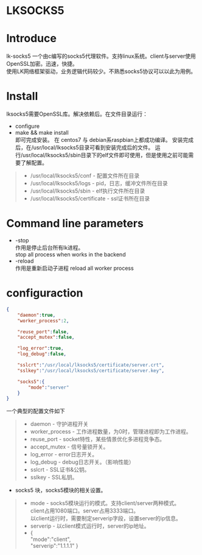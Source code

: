 # LKSOCKS5

# Introduce
lk-socks5 一个由c编写的socks5代理软件。支持linux系统。client与server使用OpenSSL加密。迅速，快捷。</br>使用LK网络框架驱动，业务逻辑代码较少。不熟悉socks5协议可以以此为用例。

# Install
lksocks5需要OpenSSL库。解决依赖后。在文件目录运行：
* configure
* make && make install </br>
即可完成安装。
在 centos7 与 debian系raspbian上都成功编译。
安装完成后，在/usr/local/lksocks5目录可看到安装完成后的文件。
运行/usr/local/lksocks5/sbin目录下的elf文件即可使用，但是使用之前可能需要了解配置。
> * /usr/local/lksocks5/conf - 配置文件所在目录
> * /usr/local/lksocks5/logs - pid，日志，缓冲文件所在目录
> * /usr/local/lksocks5/sbin - elf执行文件所在目录
> * /usr/local/lksocks5/certificate - ssl证书所在目录

# Command line parameters
* -stop </br>
作用是停止后台所有lk进程。</br>
stop all process when works in the backend
* -reload </br>
作用是重新启动子进程
reload all worker process

# configuraction
```json
{
	"daemon":true,
	"worker_process":2,

	"reuse_port":false,
	"accept_mutex":false,

	"log_error":true,
	"log_debug":false,

	"sslcrt":"/usr/local/lksocks5/certificate/server.crt",
	"sslkey":"/usr/local/lksocks5/certificate/server.key",

	"socks5":{
		"mode":"server"
	}
}
```
一个典型的配置文件如下
> * daemon - 守护进程开关
> * worker_process - 工作进程数量，为0时，管理进程即为工作进程。
> * reuse_port - socket特性，某些情景优化多进程竞争态。
> * accept_mutex - 信号量锁开关。
> * log_error - error日志开关。
> * log_debug - debug日志开关。（影响性能）
> * sslcrt - SSL证书&公钥。
> * sslkey - SSL私钥。
* socks5 块，socks5模块的相关设置。
> * mode - socks5模块运行的模式。支持client/server两种模式。</br>
client占用1080端口。server占用3333端口。</br>
以client运行时，需要制定serverip字段，设置server的ip信息。
> * serverip - 以client模式运行时，server的ip地址。
> * { </br>
		"mode":"client",</br>
		"serverip":"1.1.1.1"
	}
